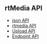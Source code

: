 ## rtMedia API

* [json API](/json-api.md)
* [rtmedia API](/rtmedia-api.md)
* [Upload API](/upload-api.md)
* [Endpoint API](/upload-endpoint.md)
